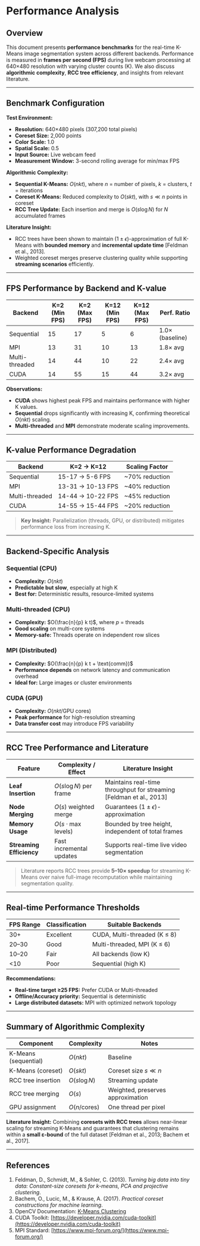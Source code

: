 # Performance Analysis

## Overview

This document presents **performance benchmarks** for the real-time K-Means image segmentation system across different backends. Performance is measured in **frames per second (FPS)** during live webcam processing at 640×480 resolution with varying cluster counts (K). We also discuss **algorithmic complexity**, **RCC tree efficiency**, and insights from relevant literature.

---

## Benchmark Configuration

**Test Environment:**

* **Resolution:** 640×480 pixels (307,200 total pixels)
* **Coreset Size:** 2,000 points
* **Color Scale:** 1.0
* **Spatial Scale:** 0.5
* **Input Source:** Live webcam feed
* **Measurement Window:** 3-second rolling average for min/max FPS

**Algorithmic Complexity:**

* **Sequential K-Means:** $O(n k t)$, where $n$ = number of pixels, $k$ = clusters, $t$ = iterations
* **Coreset K-Means:** Reduced complexity to $O(s k t)$, with $s \ll n$ points in coreset
* **RCC Tree Update:** Each insertion and merge is $O(s \log N)$ for $N$ accumulated frames

**Literature Insight:**

* RCC trees have been shown to maintain $(1 \pm \epsilon)$-approximation of full K-Means with **bounded memory** and **incremental update time** [Feldman et al., 2013].
* Weighted coreset merges preserve clustering quality while supporting **streaming scenarios** efficiently.

---

## FPS Performance by Backend and K-value

| Backend        | K=2 (Min FPS) | K=2 (Max FPS) | K=12 (Min FPS) | K=12 (Max FPS) | Perf. Ratio     |
| -------------- | ------------- | ------------- | -------------- | -------------- | --------------- |
| Sequential     | 15            | 17            | 5              | 6              | 1.0× (baseline) |
| MPI            | 13            | 31            | 10             | 13             | 1.8× avg        |
| Multi-threaded | 14            | 44            | 10             | 22             | 2.4× avg        |
| CUDA           | 14            | 55            | 15             | 44             | 3.2× avg        |

**Observations:**

* **CUDA** shows highest peak FPS and maintains performance with higher K values.
* **Sequential** drops significantly with increasing K, confirming theoretical $O(n k t)$ scaling.
* **Multi-threaded** and **MPI** demonstrate moderate scaling improvements.

---

## K-value Performance Degradation

| Backend        | K=2 → K=12        | Scaling Factor |
| -------------- | ----------------- | -------------- |
| Sequential     | 15-17 → 5-6 FPS   | ~70% reduction |
| MPI            | 13-31 → 10-13 FPS | ~40% reduction |
| Multi-threaded | 14-44 → 10-22 FPS | ~45% reduction |
| CUDA           | 14-55 → 15-44 FPS | ~20% reduction |

> **Key Insight:** Parallelization (threads, GPU, or distributed) mitigates performance loss from increasing K.

---

## Backend-Specific Analysis

### Sequential (CPU)

* **Complexity:** $O(n k t)$
* **Predictable but slow**, especially at high K
* **Best for:** Deterministic results, resource-limited systems

### Multi-threaded (CPU)

* **Complexity:** $O(\frac{n}{p} k t)$, where $p$ = threads
* **Good scaling** on multi-core systems
* **Memory-safe:** Threads operate on independent row slices

### MPI (Distributed)

* **Complexity:** $O(\frac{n}{p} k t + \text{comm})$
* **Performance depends** on network latency and communication overhead
* **Ideal for:** Large images or cluster environments

### CUDA (GPU)

* **Complexity:** $O(n k t / \text{GPU cores})$
* **Peak performance** for high-resolution streaming
* **Data transfer cost** may introduce FPS variability

---

## RCC Tree Performance and Literature

| Feature                  | Complexity / Effect            | Literature Insight                                                  |
| ------------------------ | ------------------------------ | ------------------------------------------------------------------- |
| **Leaf Insertion**       | $O(s \log N)$ per frame        | Maintains real-time throughput for streaming [Feldman et al., 2013] |
| **Node Merging**         | $O(s)$ weighted merge          | Guarantees $(1\pm\epsilon)$-approximation                           |
| **Memory Usage**         | $O(s \cdot \text{max levels})$ | Bounded by tree height, independent of total frames                 |
| **Streaming Efficiency** | Fast incremental updates       | Supports real-time live video segmentation                          |

> Literature reports RCC trees provide **5–10× speedup** for streaming K-Means over naive full-image recomputation while maintaining segmentation quality.

---

## Real-time Performance Thresholds

| FPS Range | Classification | Suitable Backends            |
| --------- | -------------- | ---------------------------- |
| 30+       | Excellent      | CUDA, Multi-threaded (K ≤ 8) |
| 20–30     | Good           | Multi-threaded, MPI (K ≤ 6)  |
| 10–20     | Fair           | All backends (low K)         |
| <10       | Poor           | Sequential (high K)          |

**Recommendations:**

* **Real-time target ≥25 FPS:** Prefer CUDA or Multi-threaded
* **Offline/Accuracy priority:** Sequential is deterministic
* **Large distributed datasets:** MPI with optimized network topology

---

## Summary of Algorithmic Complexity

| Component            | Complexity            | Notes                             |
| -------------------- | --------------------- | --------------------------------- |
| K-Means (sequential) | $O(n k t)$            | Baseline                          |
| K-Means (coreset)    | $O(s k t)$            | Coreset size $s \ll n$            |
| RCC tree insertion   | $O(s \log N)$         | Streaming update                  |
| RCC tree merging     | $O(s)$                | Weighted, preserves approximation |
| GPU assignment       | $O(n / \text{cores})$ | One thread per pixel              |

**Literature Insight:** Combining **coresets with RCC trees** allows near-linear scaling for streaming K-Means and guarantees that clustering remains within a **small ε-bound** of the full dataset [Feldman et al., 2013; Bachem et al., 2017].

---

## References

1. Feldman, D., Schmidt, M., & Sohler, C. (2013). *Turning big data into tiny data: Constant-size coresets for k-means, PCA and projective clustering*.
2. Bachem, O., Lucic, M., & Krause, A. (2017). *Practical coreset constructions for machine learning*.
3. OpenCV Documentation: [K-Means Clustering](https://docs.opencv.org/master/d3/dc1/tutorial_kmeans_clustering.html)
4. CUDA Toolkit: [https://developer.nvidia.com/cuda-toolkit](https://developer.nvidia.com/cuda-toolkit)
5. MPI Standard: [https://www.mpi-forum.org/](https://www.mpi-forum.org/)
